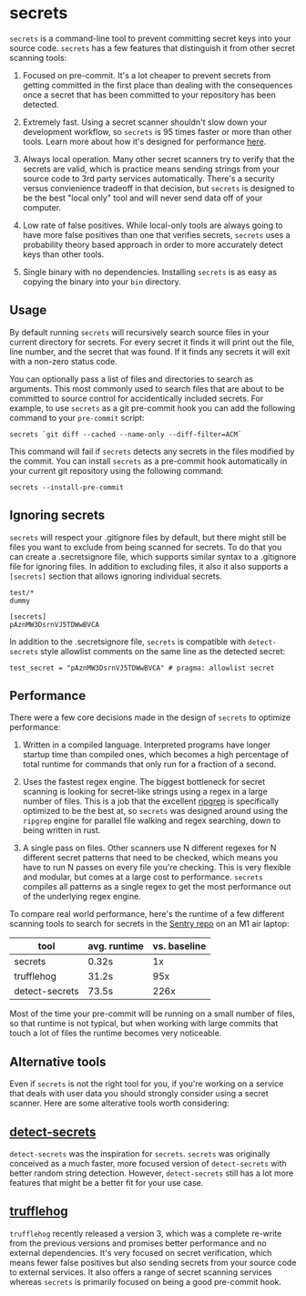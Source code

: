 # secrets

`secrets` is a command-line tool to prevent committing secret keys into your source code. `secrets` has a few features that distinguish it from other secret scanning tools:

1. Focused on pre-commit. It's a lot cheaper to prevent secrets from getting committed in the first place than dealing with the consequences once a secret that has been committed to your repository has been detected.

2. Extremely fast. Using a secret scanner shouldn't slow down your development workflow, so `secrets` is 95 times faster or more than other tools. Learn more about how it's designed for performance [here](#performance).

3. Always local operation. Many other secret scanners try to verify that the secrets are valid, which is practice means sending strings from your source code to 3rd party services automatically. There's a security versus convienience tradeoff in that decision, but `secrets` is designed to be the best "local only" tool and will never send data off of your computer.

4. Low rate of false positives. While local-only tools are always going to have more false positives than one that verifies secrets, `secrets` uses a probability theory based approach in order to more accurately detect keys than other tools.

5. Single binary with no dependencies. Installing `secrets` is as easy as copying the binary into your `bin` directory.

## Usage

By default running `secrets` will recursively search source files in your current directory for secrets. For every secret it finds it will print out the file, line number, and the secret that was found. If it finds any secrets it will exit with a non-zero status code.

You can optionally pass a list of files and directories to search as arguments. This most commonly used to search files that are about to be committed to source control for accidentically included secrets. For example, to use `secrets` as a git pre-commit hook you can add the following command to your `pre-commit` script:

```
secrets `git diff --cached --name-only --diff-filter=ACM`
```

This command will fail if `secrets` detects any secrets in the files modified by the commit. You can install `secrets` as a pre-commit hook automatically in your current git repository using the following command:

```
secrets --install-pre-commit
```

## Ignoring secrets

`secrets` will respect your .gitignore files by default, but there might still be files you want to exclude from being scanned for secrets. To do that you can create a .secretsignore file, which supports similar syntax to a .gitignore file for ignoring files. In addition to excluding files, it also it also supports a `[secrets]` section that allows ignoring individual secrets.

```
test/*
dummy

[secrets]
pAznMW3DsrnVJ5TDWwBVCA
```

In addition to the .secretsignore file, `secrets` is compatible with `detect-secrets` style allowlist comments on the same line as the detected secret:

```
test_secret = "pAznMW3DsrnVJ5TDWwBVCA" # pragma: allowlist secret
```

## Performance

There were a few core decisions made in the design of `secrets` to optimize performance:

1. Written in a compiled language. Interpreted programs have longer startup time than compiled ones, which becomes a high percentage of total runtime for commands that only run for a fraction of a second.

2. Uses the fastest regex engine. The biggest bottleneck for secret scanning is looking for secret-like strings using a regex in a large number of files. This is a job that the excellent [ripgrep](https://github.com/BurntSushi/ripgrep) is specifically optimized to be the best at, so `secrets` was designed around using the `ripgrep` engine for parallel file walking and regex searching, down to being written in rust.

3. A single pass on files. Other scanners use N different regexes for N different secret patterns that need to be checked, which means you have to run N passes on every file you're checking. This is very flexible and modular, but comes at a large cost to performance. `secrets` compiles all patterns as a single regex to get the most performance out of the underlying regex engine.

To compare real world performance, here's the runtime of a few different scanning tools to search for secrets in the [Sentry repo](https://github.com/getsentry/sentry) on an M1 air laptop:

| tool           | avg. runtime | vs. baseline |
| -------------- | ------------ | ------------ |
| secrets        | 0.32s        | 1x           |
| trufflehog     | 31.2s        | 95x          |
| detect-secrets | 73.5s        | 226x         |

Most of the time your pre-commit will be running on a small number of files, so that runtime is not typical, but when working with large commits that touch a lot of files the runtime becomes very noticeable.

## Alternative tools

Even if `secrets` is not the right tool for you, if you're working on a service that deals with user data you should strongly consider using a secret scanner. Here are some alterative tools worth considering:

## [detect-secrets](https://github.com/Yelp/detect-secrets)

`detect-secrets` was the inspiration for `secrets`. `secrets` was originally conceived as a much faster, more focused version of `detect-secrets` with better random string detection. However, `detect-secrets` still has a lot more features that might be a better fit for your use case.

## [trufflehog](https://github.com/trufflesecurity/trufflehog)

`trufflehog` recently released a version 3, which was a complete re-write from the previous versions and promises better performance and no external dependencies. It's very focused on secret verification, which means fewer false positives but also sending secrets from your source code to external services. It also offers a range of secret scanning services whereas `secrets` is primarily focused on being a good pre-commit hook.
